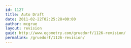 ```yaml
---
id: 1127
title: Auto Draft
date: 2011-02-22T02:25:28+00:00
author: mcgrue
layout: revision
guid: http://www.egometry.com/gruedorf/1126-revision/
permalink: /gruedorf/1126-revision/
---
```

